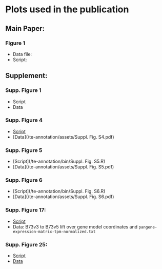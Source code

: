 # Plots used in the publication

## Main Paper:

### Figure 1

* Data file: 
* Script:







## Supplement:

### Supp. Figure 1

* Script
* Data

### Supp. Figure 4

* [Script](/te-annotation/bin/Suppl.Fig.S4.R)
* [Data](/te-annotation/assets/Suppl. Fig. S4.pdf)

### Supp. Figure 5

* [Script](/te-annotation/bin/Suppl. Fig. S5.R)
* [Data](/te-annotation/assets/Suppl. Fig. S5.pdf)

### Supp. Figure 6

* [Script](/te-annotation/bin/Suppl. Fig. S6.R)
* [Data](/te-annotation/assets/Suppl. Fig. S6.pdf)

### Supp. Figure 17:

* [Script](/structural-variation/FloweringTimeScripts/Li2016_Candidate_Analysis.Rmd)
* Data: B73v3 to B73v5 lift over gene model coordinates and `pangene-expression-matrix-tpm-normalized.txt`

### Supp. Figure 25:

* [Script](scripts-and-files/S25.ipynb)
* [Data](scripts-and-files/matrix-b73-ref.csv)
